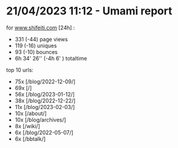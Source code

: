 # 21/04/2023 11:12 - Umami report
for www.shifeiti.com [24h] :

 - 331 (-44) page views
 - 119 (-16) uniques
 - 93 (-10) bounces
 - 6h 34' 26'' (-4h 6' ) totaltime


top 10 urls:
 - 75x [/blog/2022-12-09/]
 - 69x [/]
 - 56x [/blog/2023-01-12/]
 - 38x [/blog/2022-12-22/]
 - 11x [/blog/2023-02-03/]
 - 10x [/about/]
 - 10x [/blog/archives/]
 - 8x [/wiki/]
 - 6x [/blog/2022-05-07/]
 - 6x [/bbtalk/]


